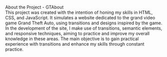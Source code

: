 About the Project - GTAbout
<br>
This project was created with the intention of honing my skills in HTML, CSS, and JavaScript. It simulates a website dedicated to the grand video game Grand Theft Auto, using transitions and designs inspired by the game.
In the development of the site, I make use of transitions, semantic elements, and responsive techniques, aiming to practice and improve my overall knowledge in these areas. The main objective is to gain practical experience with transitions and enhance my skills through constant practice.
 
 
